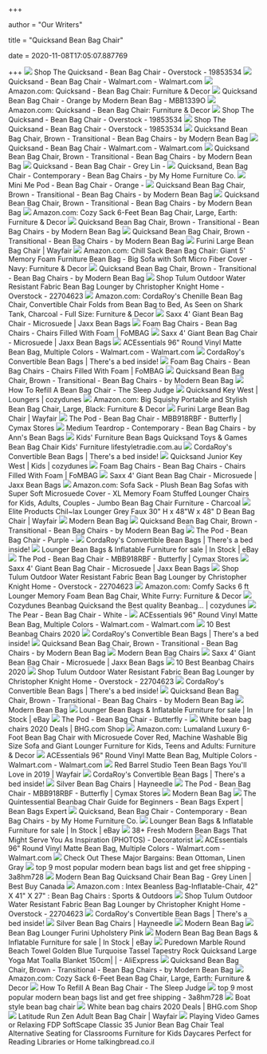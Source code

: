 +++
        
author = "Our Writers"
        
title = "Quicksand Bean Bag Chair"
        
date = 2020-11-08T17:05:07.887769
        
+++
[ ![](https://ak1.ostkcdn.com/images/products/19853534/The-Quicksand-Bean-Bag-Chair-ff0c4640-5c5c-4880-88b3-0649ef0804ff_600.jpg?impolicy=medium)](https://ak1.ostkcdn.com/images/products/19853534/The-Quicksand-Bean-Bag-Chair-ff0c4640-5c5c-4880-88b3-0649ef0804ff_600.jpg?impolicy=medium) Shop The Quicksand - Bean Bag Chair - Overstock - 19853534
[ ![](https://i5.walmartimages.com/asr/550629c6-a006-4e2a-aef3-64288ad39e01_1.be5de4562cc0dbf2ee451ed863d95eff.jpeg?odnWidth=612&odnHeight=612&odnBg=ffffff)](https://i5.walmartimages.com/asr/550629c6-a006-4e2a-aef3-64288ad39e01_1.be5de4562cc0dbf2ee451ed863d95eff.jpeg?odnWidth=612&odnHeight=612&odnBg=ffffff) Quicksand - Bean Bag Chair - Walmart.com - Walmart.com
[ ![](https://images-na.ssl-images-amazon.com/images/I/31WEW7eHqWL._SR600%2C315_PIWhiteStrip%2CBottomLeft%2C0%2C35_SCLZZZZZZZ_.jpg)](https://images-na.ssl-images-amazon.com/images/I/31WEW7eHqWL._SR600%2C315_PIWhiteStrip%2CBottomLeft%2C0%2C35_SCLZZZZZZZ_.jpg) Amazon.com: Quicksand - Bean Bag Chair: Furniture & Decor
[ ![](https://d37lmo9b6n3d7g.cloudfront.net/images/detailed/426/MBB1339O_Orange_Quicksand.jpg?t=1501819487)](https://d37lmo9b6n3d7g.cloudfront.net/images/detailed/426/MBB1339O_Orange_Quicksand.jpg?t=1501819487) Quicksand Bean Bag Chair - Orange by Modern Bean Bag - MBB1339O
[ ![](https://images-na.ssl-images-amazon.com/images/I/81jI6sVOxsL._AC_SX450_.jpg)](https://images-na.ssl-images-amazon.com/images/I/81jI6sVOxsL._AC_SX450_.jpg) Amazon.com: Quicksand - Bean Bag Chair: Furniture & Decor
[ ![](https://ak1.ostkcdn.com/images/products/19853534/The-Quicksand-Bean-Bag-Chair-38988c81-c75a-4c4e-a08d-5a044dc9a37d_600.jpg)](https://ak1.ostkcdn.com/images/products/19853534/The-Quicksand-Bean-Bag-Chair-38988c81-c75a-4c4e-a08d-5a044dc9a37d_600.jpg) Shop The Quicksand - Bean Bag Chair - Overstock - 19853534
[ ![](https://ak1.ostkcdn.com/images/products/19853534/The-Quicksand-Bean-Bag-Chair-9be9de50-6a61-48d6-aa09-42039c975649_600.jpg?impolicy=medium)](https://ak1.ostkcdn.com/images/products/19853534/The-Quicksand-Bean-Bag-Chair-9be9de50-6a61-48d6-aa09-42039c975649_600.jpg?impolicy=medium) Shop The Quicksand - Bean Bag Chair - Overstock - 19853534
[ ![](https://st.hzcdn.com/fimgs/de2197620d5cb148_7767-w300-h300-b1-p10--.jpg)](https://st.hzcdn.com/fimgs/de2197620d5cb148_7767-w300-h300-b1-p10--.jpg) Quicksand Bean Bag Chair, Brown - Transitional - Bean Bag Chairs - by  Modern Bean Bag
[ ![](https://i5.walmartimages.com/asr/48fa608f-cd2d-4e5b-b952-2b42188610f0_1.ae21be29543dd74d1606520a4e0aea43.jpeg)](https://i5.walmartimages.com/asr/48fa608f-cd2d-4e5b-b952-2b42188610f0_1.ae21be29543dd74d1606520a4e0aea43.jpeg) Quicksand - Bean Bag Chair - Walmart.com - Walmart.com
[ ![](https://st.hzcdn.com/fimgs/1b61f6270a9f698e_7965-w300-h300-b1-p10--.jpg)](https://st.hzcdn.com/fimgs/1b61f6270a9f698e_7965-w300-h300-b1-p10--.jpg) Quicksand Bean Bag Chair, Brown - Transitional - Bean Bag Chairs - by  Modern Bean Bag
[ ![](https://www.modernbeanbag.com/wp-content/uploads/2017/03/MBB918BL-Kids-Mini-Me-Pod-Royal-Blue-1-480x480.jpg)](https://www.modernbeanbag.com/wp-content/uploads/2017/03/MBB918BL-Kids-Mini-Me-Pod-Royal-Blue-1-480x480.jpg) Quicksand - Bean Bag Chair - Grey Lin -
[ ![](https://st.hzcdn.com/fimgs/6eb15ac00d283dcf_8454-w300-h300-b1-p10--.jpg)](https://st.hzcdn.com/fimgs/6eb15ac00d283dcf_8454-w300-h300-b1-p10--.jpg) Quicksand, Bean Bag Chair - Contemporary - Bean Bag Chairs - by My Home  Furniture Co.
[ ![](https://www.modernbeanbag.com/wp-content/uploads/2017/03/Ivy-Mini-Me-Pod-MBB918O-1-3.jpg)](https://www.modernbeanbag.com/wp-content/uploads/2017/03/Ivy-Mini-Me-Pod-MBB918O-1-3.jpg) Mini Me Pod - Bean Bag Chair - Orange -
[ ![](https://st.hzcdn.com/fimgs/0a811b970c2f6e93_2373-w300-h300-b1-p0--.jpg)](https://st.hzcdn.com/fimgs/0a811b970c2f6e93_2373-w300-h300-b1-p0--.jpg) Quicksand Bean Bag Chair, Brown - Transitional - Bean Bag Chairs - by  Modern Bean Bag
[ ![](https://st.hzcdn.com/fimgs/1d3179250a31635f_7523-w300-h300-b1-p10--.jpg)](https://st.hzcdn.com/fimgs/1d3179250a31635f_7523-w300-h300-b1-p10--.jpg) Quicksand Bean Bag Chair, Brown - Transitional - Bean Bag Chairs - by  Modern Bean Bag
[ ![](https://images-na.ssl-images-amazon.com/images/I/8114RMaSAbL._AC_SL1500_.jpg)](https://images-na.ssl-images-amazon.com/images/I/8114RMaSAbL._AC_SL1500_.jpg) Amazon.com: Cozy Sack 6-Feet Bean Bag Chair, Large, Earth: Furniture & Decor
[ ![](https://st.hzcdn.com/fimgs/aae1387c0c6ddf41_8021-w300-h300-b1-p10--.jpg)](https://st.hzcdn.com/fimgs/aae1387c0c6ddf41_8021-w300-h300-b1-p10--.jpg) Quicksand Bean Bag Chair, Brown - Transitional - Bean Bag Chairs - by  Modern Bean Bag
[ ![](https://st.hzcdn.com/fimgs/cfe1c8c70de8749b_3485-w300-h300-b1-p0--.jpg)](https://st.hzcdn.com/fimgs/cfe1c8c70de8749b_3485-w300-h300-b1-p0--.jpg) Quicksand Bean Bag Chair, Brown - Transitional - Bean Bag Chairs - by  Modern Bean Bag
[ ![](https://secure.img2-fg.wfcdn.com/im/44227342/resize-h800-w800%5Ecompr-r85/1591/15913433/Large+Bean+Bag+Chair.jpg)](https://secure.img2-fg.wfcdn.com/im/44227342/resize-h800-w800%5Ecompr-r85/1591/15913433/Large+Bean+Bag+Chair.jpg) Furini Large Bean Bag Chair | Wayfair
[ ![](https://images-na.ssl-images-amazon.com/images/I/71f%2BUbzgPML._AC_SY355_.jpg)](https://images-na.ssl-images-amazon.com/images/I/71f%2BUbzgPML._AC_SY355_.jpg) Amazon.com: Chill Sack Bean Bag Chair: Giant 5' Memory Foam Furniture Bean  Bag - Big Sofa with Soft Micro Fiber Cover - Navy: Furniture & Decor
[ ![](https://st.hzcdn.com/fimgs/1e3169bf0626ba76_0392-w300-h300-b1-p10--.jpg)](https://st.hzcdn.com/fimgs/1e3169bf0626ba76_0392-w300-h300-b1-p10--.jpg) Quicksand Bean Bag Chair, Brown - Transitional - Bean Bag Chairs - by  Modern Bean Bag
[ ![](https://ak1.ostkcdn.com/images/products/22704623/Tulum-Outdoor-Water-Resistant-Fabric-Bean-Bag-Lounger-by-Christopher-Knight-Home-c7a12343-0265-479a-8b0c-e5e83564f763.jpg)](https://ak1.ostkcdn.com/images/products/22704623/Tulum-Outdoor-Water-Resistant-Fabric-Bean-Bag-Lounger-by-Christopher-Knight-Home-c7a12343-0265-479a-8b0c-e5e83564f763.jpg) Shop Tulum Outdoor Water Resistant Fabric Bean Bag Lounger by Christopher  Knight Home - Overstock - 22704623
[ ![](https://images-na.ssl-images-amazon.com/images/I/41NBw0ChXDL._AC_.jpg)](https://images-na.ssl-images-amazon.com/images/I/41NBw0ChXDL._AC_.jpg) Amazon.com: CordaRoy's Chenille Bean Bag Chair, Convertible Chair Folds  from Bean Bag to Bed, As Seen on Shark Tank, Charcoal - Full Size:  Furniture & Decor
[ ![](https://www.jaxxbeanbags.com/media/catalog/product/cache/8/thumbnail/485x295/9df78eab33525d08d6e5fb8d27136e95/s/a/saxx9.jpg)](https://www.jaxxbeanbags.com/media/catalog/product/cache/8/thumbnail/485x295/9df78eab33525d08d6e5fb8d27136e95/s/a/saxx9.jpg) Saxx 4' Giant Bean Bag Chair - Microsuede | Jaxx Bean Bags
[ ![](https://d1b5egs2w7fli0.cloudfront.net/images/page-images/junior-sack-with-child.jpg)](https://d1b5egs2w7fli0.cloudfront.net/images/page-images/junior-sack-with-child.jpg) Foam Bag Chairs - Bean Bag Chairs - Chairs Filled With Foam | FoMBAG
[ ![](https://www.jaxxbeanbags.com/media/catalog/product/cache/8/thumbnail/1400x/17f82f742ffe127f42dca9de82fb58b1/_/m/_mg_7526_navy.jpg)](https://www.jaxxbeanbags.com/media/catalog/product/cache/8/thumbnail/1400x/17f82f742ffe127f42dca9de82fb58b1/_/m/_mg_7526_navy.jpg) Saxx 4' Giant Bean Bag Chair - Microsuede | Jaxx Bean Bags
[ ![](https://i5.walmartimages.com/asr/f4d6f14c-0ee2-4381-859f-54b0f90d86a3_1.4de582d397bb2b69c15477991f44b165.jpeg)](https://i5.walmartimages.com/asr/f4d6f14c-0ee2-4381-859f-54b0f90d86a3_1.4de582d397bb2b69c15477991f44b165.jpeg) ACEssentials 96" Round Vinyl Matte Bean Bag, Multiple Colors - Walmart.com  - Walmart.com
[ ![](https://cdn.shopify.com/s/files/1/1707/3085/files/size-compare-6_500x.jpg?v=1532114788)](https://cdn.shopify.com/s/files/1/1707/3085/files/size-compare-6_500x.jpg?v=1532114788) CordaRoy's Convertible Bean Bags | There's a bed inside!
[ ![](https://d1b5egs2w7fli0.cloudfront.net/images/page-images/full-width-homepage.jpg)](https://d1b5egs2w7fli0.cloudfront.net/images/page-images/full-width-homepage.jpg) Foam Bag Chairs - Bean Bag Chairs - Chairs Filled With Foam | FoMBAG
[ ![](https://st.hzcdn.com/fimgs/40814b7a0cbe98b6_4946-w300-h300-b1-p10--.jpg)](https://st.hzcdn.com/fimgs/40814b7a0cbe98b6_4946-w300-h300-b1-p10--.jpg) Quicksand Bean Bag Chair, Brown - Transitional - Bean Bag Chairs - by  Modern Bean Bag
[ ![](https://www.thesleepjudge.com/wp-content/uploads/2018/02/two-cute-kids-lying-in-sumo-lounge-omni-bean-bag.jpg)](https://www.thesleepjudge.com/wp-content/uploads/2018/02/two-cute-kids-lying-in-sumo-lounge-omni-bean-bag.jpg) How To Refill A Bean Bag Chair - The Sleep Judge
[ ![](https://www.cozydunes.com/media/image/bb/ee/90/quicksand_KWcoral-01Hec03TYRYo6H1.jpg)](https://www.cozydunes.com/media/image/bb/ee/90/quicksand_KWcoral-01Hec03TYRYo6H1.jpg) Quicksand Key West | Loungers | cozydunes
[ ![](https://images-na.ssl-images-amazon.com/images/I/61nC8NdI64L._AC_SL1500_.jpg)](https://images-na.ssl-images-amazon.com/images/I/61nC8NdI64L._AC_SL1500_.jpg) Amazon.com: Big Squishy Portable and Stylish Bean Bag Chair, Large, Black:  Furniture & Decor
[ ![](https://secure.img2-fg.wfcdn.com/im/82712605/resize-h800-w800%5Ecompr-r85/1557/15572987/Large+Bean+Bag+Chair.jpg)](https://secure.img2-fg.wfcdn.com/im/82712605/resize-h800-w800%5Ecompr-r85/1557/15572987/Large+Bean+Bag+Chair.jpg) Furini Large Bean Bag Chair | Wayfair
[ ![](https://media.cymaxstores.com/Images/5019/1889080-L.jpg)](https://media.cymaxstores.com/Images/5019/1889080-L.jpg) The Pod - Bean Bag Chair - MBB918RBF - Butterfly | Cymax Stores
[ ![](https://st.hzcdn.com/simgs/6c4146b307c5be7c_9-5481/home-design.jpg)](https://st.hzcdn.com/simgs/6c4146b307c5be7c_9-5481/home-design.jpg) Medium Teardrop - Contemporary - Bean Bag Chairs - by Ann's Bean Bags
[ ![](http://kakidashi.me/wp-content/uploads/2019/05/toddler-bean-bag-chair-target-target-bean-bags-bean-bag-chairs-target-bean-bag-chairs-target-modern-bean-bag-quicksand-medium-kids-room-wallpaper.jpg)](http://kakidashi.me/wp-content/uploads/2019/05/toddler-bean-bag-chair-target-target-bean-bags-bean-bag-chairs-target-bean-bag-chairs-target-modern-bean-bag-quicksand-medium-kids-room-wallpaper.jpg) Kids' Furniture Bean Bags Quicksand Toys & Games Bean Bag Chair Kids'  Furniture lifestyletradie.com.au
[ ![](https://cdn.shopify.com/s/files/1/1707/3085/files/nest-nav-menu_500x.jpg?v=1581455125)](https://cdn.shopify.com/s/files/1/1707/3085/files/nest-nav-menu_500x.jpg?v=1581455125) CordaRoy's Convertible Bean Bags | There's a bed inside!
[ ![](https://www.cozydunes.com/media/image/9f/73/1d/quicksandkidscoral-01.jpg)](https://www.cozydunes.com/media/image/9f/73/1d/quicksandkidscoral-01.jpg) Quicksand Junior Key West | Kids | cozydunes
[ ![](https://d1b5egs2w7fli0.cloudfront.net/images/page-images/bean-bag-kids-callout.jpg)](https://d1b5egs2w7fli0.cloudfront.net/images/page-images/bean-bag-kids-callout.jpg) Foam Bag Chairs - Bean Bag Chairs - Chairs Filled With Foam | FoMBAG
[ ![](https://www.jaxxbeanbags.com/media/catalog/product/cache/8/thumbnail/388x230/9df78eab33525d08d6e5fb8d27136e95/m/i/mi5a9322.jpg)](https://www.jaxxbeanbags.com/media/catalog/product/cache/8/thumbnail/388x230/9df78eab33525d08d6e5fb8d27136e95/m/i/mi5a9322.jpg) Saxx 4' Giant Bean Bag Chair - Microsuede | Jaxx Bean Bags
[ ![](https://m.media-amazon.com/images/S/aplus-media/mg/ebcfec0a-6a36-47c4-8c6d-e19b1f9db66c._SL300__.jpg)](https://m.media-amazon.com/images/S/aplus-media/mg/ebcfec0a-6a36-47c4-8c6d-e19b1f9db66c._SL300__.jpg) Amazon.com: Sofa Sack - Plush Bean Bag Sofas with Super Soft Microsuede  Cover - XL Memory Foam Stuffed Lounger Chairs for Kids, Adults, Couples -  Jumbo Bean Bag Chair Furniture - Charcoal
[ ![](https://secure.img1-fg.wfcdn.com/im/59553196/resize-h800-w800%5Ecompr-r85/8642/86420791/Chil%257Elax+Lounger+Grey+Faux+30%2522+H+x+48%2522W+x+48%2522+D+Bean+Bag+Chair.jpg)](https://secure.img1-fg.wfcdn.com/im/59553196/resize-h800-w800%5Ecompr-r85/8642/86420791/Chil%257Elax+Lounger+Grey+Faux+30%2522+H+x+48%2522W+x+48%2522+D+Bean+Bag+Chair.jpg) Elite Products Chil~lax Lounger Grey Faux 30" H x 48"W x 48" D Bean Bag  Chair | Wayfair
[ ![](https://d37lmo9b6n3d7g.cloudfront.net/images/thumbnails/300/300/detailed/426/MBB918RT_Tan_Pod.jpg?t=1500655466)](https://d37lmo9b6n3d7g.cloudfront.net/images/thumbnails/300/300/detailed/426/MBB918RT_Tan_Pod.jpg?t=1500655466) Modern Bean Bag
[ ![](https://st.hzcdn.com/fimgs/f141ec560cac2ba0_4951-w300-h300-b1-p10--.jpg)](https://st.hzcdn.com/fimgs/f141ec560cac2ba0_4951-w300-h300-b1-p10--.jpg) Quicksand Bean Bag Chair, Brown - Transitional - Bean Bag Chairs - by  Modern Bean Bag
[ ![](https://www.modernbeanbag.com/wp-content/uploads/2017/03/Ivy-The-Pod-MBB918RP-3.jpg)](https://www.modernbeanbag.com/wp-content/uploads/2017/03/Ivy-The-Pod-MBB918RP-3.jpg) The Pod - Bean Bag Chair - Purple -
[ ![](https://cdn.shopify.com/s/files/1/1707/3085/files/size-compare-5_500x.jpg?v=1532110592)](https://cdn.shopify.com/s/files/1/1707/3085/files/size-compare-5_500x.jpg?v=1532110592) CordaRoy's Convertible Bean Bags | There's a bed inside!
[ ![](https://thumbs1.ebaystatic.com/d/l400/m/mqhPcWveld5tj4kOMsuJGZQ.jpg)](https://thumbs1.ebaystatic.com/d/l400/m/mqhPcWveld5tj4kOMsuJGZQ.jpg) Lounger Bean Bags & Inflatable Furniture for sale | In Stock | eBay
[ ![](https://media.cymaxstores.com/Images/3692/1704525-M.jpg)](https://media.cymaxstores.com/Images/3692/1704525-M.jpg) The Pod - Bean Bag Chair - MBB918RBF - Butterfly | Cymax Stores
[ ![](https://www.jaxxbeanbags.com/media/catalog/product/cache/8/image/1400x/17f82f742ffe127f42dca9de82fb58b1/_/m/_mg_0670_1.jpg)](https://www.jaxxbeanbags.com/media/catalog/product/cache/8/image/1400x/17f82f742ffe127f42dca9de82fb58b1/_/m/_mg_0670_1.jpg) Saxx 4' Giant Bean Bag Chair - Microsuede | Jaxx Bean Bags
[ ![](https://ak1.ostkcdn.com/images/products/22704623/Tulum-Outdoor-Water-Resistant-Fabric-Bean-Bag-Lounger-by-Christopher-Knight-Home-084098b8-8250-4141-9788-d6f9bb5b65bd.jpg)](https://ak1.ostkcdn.com/images/products/22704623/Tulum-Outdoor-Water-Resistant-Fabric-Bean-Bag-Lounger-by-Christopher-Knight-Home-084098b8-8250-4141-9788-d6f9bb5b65bd.jpg) Shop Tulum Outdoor Water Resistant Fabric Bean Bag Lounger by Christopher  Knight Home - Overstock - 22704623
[ ![](https://images-na.ssl-images-amazon.com/images/I/81FTRNLNDUL._AC_SY355_.jpg)](https://images-na.ssl-images-amazon.com/images/I/81FTRNLNDUL._AC_SY355_.jpg) Amazon.com: Comfy Sacks 6 ft Lounger Memory Foam Bean Bag Chair, White  Furry: Furniture & Decor
[ ![](https://www.cozydunes.com/media/image/13/e8/de/orangeCOZY-QUICKSAND-LARGE-EXTREME-MADEIRA-2WunWcFllCMARZ_1024x1024.jpg)](https://www.cozydunes.com/media/image/13/e8/de/orangeCOZY-QUICKSAND-LARGE-EXTREME-MADEIRA-2WunWcFllCMARZ_1024x1024.jpg) Cozydunes Beanbag Quicksand the Best quality Beanbag... | cozydunes
[ ![](https://www.modernbeanbag.com/wp-content/uploads/2017/03/MBB771AW-White-Pear.jpg)](https://www.modernbeanbag.com/wp-content/uploads/2017/03/MBB771AW-White-Pear.jpg) The Pear - Bean Bag Chair - White -
[ ![](https://i5.walmartimages.com/asr/5cc520b2-dad4-4d67-bc2e-8597872c3f97_2.4bbdcf659db0ee430db9710e8102a32c.jpeg)](https://i5.walmartimages.com/asr/5cc520b2-dad4-4d67-bc2e-8597872c3f97_2.4bbdcf659db0ee430db9710e8102a32c.jpeg) ACEssentials 96" Round Vinyl Matte Bean Bag, Multiple Colors - Walmart.com  - Walmart.com
[ ![](https://pyxis.nymag.com/v1/imgs/e24/81a/fcd85b737741cdde0a96dcfb0d3f0b5f02-sofa-sack---plush-ultra-soft-bean-bag-ch.2x.rdeep-vertical.w245.jpg)](https://pyxis.nymag.com/v1/imgs/e24/81a/fcd85b737741cdde0a96dcfb0d3f0b5f02-sofa-sack---plush-ultra-soft-bean-bag-ch.2x.rdeep-vertical.w245.jpg) 10 Best Beanbag Chairs 2020
[ ![](https://cdn.shopify.com/s/files/1/1707/3085/files/size-compare-1_500x.jpg?v=1532110596)](https://cdn.shopify.com/s/files/1/1707/3085/files/size-compare-1_500x.jpg?v=1532110596) CordaRoy's Convertible Bean Bags | There's a bed inside!
[ ![](https://st.hzcdn.com/fimgs/90e11ae905d6650c_5301-w300-h300-b1-p0--.jpg)](https://st.hzcdn.com/fimgs/90e11ae905d6650c_5301-w300-h300-b1-p0--.jpg) Quicksand Bean Bag Chair, Brown - Transitional - Bean Bag Chairs - by  Modern Bean Bag
[ ![](https://cdn-s3.touchofmodern.com/products/000/035/959/a6618b663a1cbf686af3c1f9df157d08_large.jpg?1368580234)](https://cdn-s3.touchofmodern.com/products/000/035/959/a6618b663a1cbf686af3c1f9df157d08_large.jpg?1368580234) Modern Bean Bag Chairs
[ ![](https://www.jaxxbeanbags.com/media/catalog/product/cache/8/thumbnail/1400x/17f82f742ffe127f42dca9de82fb58b1/_/m/_mg_7526_camel.jpg)](https://www.jaxxbeanbags.com/media/catalog/product/cache/8/thumbnail/1400x/17f82f742ffe127f42dca9de82fb58b1/_/m/_mg_7526_camel.jpg) Saxx 4' Giant Bean Bag Chair - Microsuede | Jaxx Bean Bags
[ ![](https://pyxis.nymag.com/v1/imgs/8e0/e99/b5a7444b2665bc3b9ca970aeaa9f4ba4d6-cozy-sack-6-feet-bean-bag-chair-large-gr.2x.rsquare.w600.jpg)](https://pyxis.nymag.com/v1/imgs/8e0/e99/b5a7444b2665bc3b9ca970aeaa9f4ba4d6-cozy-sack-6-feet-bean-bag-chair-large-gr.2x.rsquare.w600.jpg) 10 Best Beanbag Chairs 2020
[ ![](https://ak1.ostkcdn.com/images/products/22704623/Tulum-Outdoor-Water-Resistant-Fabric-Bean-Bag-Lounger-by-Christopher-Knight-Home-fe2c8e7b-8eba-4682-a0fa-98f9f6b212ff.jpg)](https://ak1.ostkcdn.com/images/products/22704623/Tulum-Outdoor-Water-Resistant-Fabric-Bean-Bag-Lounger-by-Christopher-Knight-Home-fe2c8e7b-8eba-4682-a0fa-98f9f6b212ff.jpg) Shop Tulum Outdoor Water Resistant Fabric Bean Bag Lounger by Christopher  Knight Home - Overstock - 22704623
[ ![](https://cdn.shopify.com/s/files/1/1707/3085/files/pillowpod_collection2_73067693-bfc1-47b0-88ee-37c5aa8a846d_500x.jpg?v=1541021261)](https://cdn.shopify.com/s/files/1/1707/3085/files/pillowpod_collection2_73067693-bfc1-47b0-88ee-37c5aa8a846d_500x.jpg?v=1541021261) CordaRoy's Convertible Bean Bags | There's a bed inside!
[ ![](https://st.hzcdn.com/fimgs/2c61265e0e5d8b50_4272-w300-h300-b1-p10--.jpg)](https://st.hzcdn.com/fimgs/2c61265e0e5d8b50_4272-w300-h300-b1-p10--.jpg) Quicksand Bean Bag Chair, Brown - Transitional - Bean Bag Chairs - by  Modern Bean Bag
[ ![](https://d37lmo9b6n3d7g.cloudfront.net/images/thumbnails/300/300/detailed/426/MBB918RB_Adult_Brown_Grey_Pod.jpg?t=1500634808)](https://d37lmo9b6n3d7g.cloudfront.net/images/thumbnails/300/300/detailed/426/MBB918RB_Adult_Brown_Grey_Pod.jpg?t=1500634808) Modern Bean Bag
[ ![](https://i.ebayimg.com/thumbs/images/g/x-EAAOSw~G1fctlE/s-l225.jpg)](https://i.ebayimg.com/thumbs/images/g/x-EAAOSw~G1fctlE/s-l225.jpg) Lounger Bean Bags & Inflatable Furniture for sale | In Stock | eBay
[ ![](https://www.modernbeanbag.com/wp-content/uploads/2017/03/Butterfly-Pod-3.png)](https://www.modernbeanbag.com/wp-content/uploads/2017/03/Butterfly-Pod-3.png) The Pod - Bean Bag Chair - Butterfly -
[ ![](https://images.prod.meredith.com/product/64ad7dab218428148c123ccaacee3581/1576934613482/m/delacora-ff-dg-bean-large-fur-gg-oversized-teen-faux-fur-bean-bag-chair-white-indoor-furniture-chairs-bean-bag)](https://images.prod.meredith.com/product/64ad7dab218428148c123ccaacee3581/1576934613482/m/delacora-ff-dg-bean-large-fur-gg-oversized-teen-faux-fur-bean-bag-chair-white-indoor-furniture-chairs-bean-bag) White bean bag chairs 2020 Deals | BHG.com Shop
[ ![](https://images-na.ssl-images-amazon.com/images/I/81Cf2Hp4YQL._AC_SL1500_.jpg)](https://images-na.ssl-images-amazon.com/images/I/81Cf2Hp4YQL._AC_SL1500_.jpg) Amazon.com: Lumaland Luxury 6-Foot Bean Bag Chair with Microsuede Cover  Red, Machine Washable Big Size Sofa and Giant Lounger Furniture for Kids,  Teens and Adults: Furniture & Decor
[ ![](https://i5.walmartimages.com/asr/aeabadf8-8590-4401-bd1a-f87dcfa64730_1.b13eeb4ac6049bb5ef05e0617855c0a6.png)](https://i5.walmartimages.com/asr/aeabadf8-8590-4401-bd1a-f87dcfa64730_1.b13eeb4ac6049bb5ef05e0617855c0a6.png) ACEssentials 96" Round Vinyl Matte Bean Bag, Multiple Colors - Walmart.com  - Walmart.com
[ ![](https://secure.img2-fg.wfcdn.com/im/16337595/resize-h600-w600%5Ecompr-r85/6024/60247175/Teen+Bean+Bags.jpg)](https://secure.img2-fg.wfcdn.com/im/16337595/resize-h600-w600%5Ecompr-r85/6024/60247175/Teen+Bean+Bags.jpg) Red Barrel Studio Teen Bean Bags You'll Love in 2019 | Wayfair
[ ![](https://cdn.shopify.com/s/files/1/1707/3085/files/4-Full.jpg?v=1540499896)](https://cdn.shopify.com/s/files/1/1707/3085/files/4-Full.jpg?v=1540499896) CordaRoy's Convertible Bean Bags | There's a bed inside!
[ ![](https://content.haycdn.com/mgen/master:MODR004.jpg?is=400,400,0xffffff)](https://content.haycdn.com/mgen/master:MODR004.jpg?is=400,400,0xffffff) Silver Bean Bag Chairs | Hayneedle
[ ![](https://media.cymaxstores.com/Images/5239/2026007-M.jpg)](https://media.cymaxstores.com/Images/5239/2026007-M.jpg) The Pod - Bean Bag Chair - MBB918RBF - Butterfly | Cymax Stores
[ ![](https://d37lmo9b6n3d7g.cloudfront.net/images/thumbnails/300/300/detailed/426/MBB1986C_Cream_Posh.jpg?t=1500634807)](https://d37lmo9b6n3d7g.cloudfront.net/images/thumbnails/300/300/detailed/426/MBB1986C_Cream_Posh.jpg?t=1500634807) Modern Bean Bag
[ ![](https://www.beanbagsexpert.com/wp-content/uploads/2017/04/beanbag-chair.jpeg)](https://www.beanbagsexpert.com/wp-content/uploads/2017/04/beanbag-chair.jpeg) The Quintessential Beanbag Chair Guide for Beginners - Bean Bags Expert | Bean  Bags Expert
[ ![](https://st.hzcdn.com/fimgs/9bd19fdb0c2f6e93_2374-w300-h300-b1-p10--.jpg)](https://st.hzcdn.com/fimgs/9bd19fdb0c2f6e93_2374-w300-h300-b1-p10--.jpg) Quicksand, Bean Bag Chair - Contemporary - Bean Bag Chairs - by My Home  Furniture Co.
[ ![](https://i.ebayimg.com/thumbs/images/g/26EAAOSwUUJfefoj/s-l225.jpg)](https://i.ebayimg.com/thumbs/images/g/26EAAOSwUUJfefoj/s-l225.jpg) Lounger Bean Bags & Inflatable Furniture for sale | In Stock | eBay
[ ![](https://cdn.decoratorist.com/wp-content/uploads/modern-bean-bag-chairs-photos-bathgroundspath-1400046.jpg)](https://cdn.decoratorist.com/wp-content/uploads/modern-bean-bag-chairs-photos-bathgroundspath-1400046.jpg) 38+ Fresh Modern Bean Bags That Might Serve You As Inspiration (PHOTOS) -  Decoratorist
[ ![](https://i5.walmartimages.com/asr/da56da03-ee9c-48fb-bb82-c15e0380bdc4_2.49a216bed284cdb2675919919cb17207.jpeg)](https://i5.walmartimages.com/asr/da56da03-ee9c-48fb-bb82-c15e0380bdc4_2.49a216bed284cdb2675919919cb17207.jpeg) ACEssentials 96" Round Vinyl Matte Bean Bag, Multiple Colors - Walmart.com  - Walmart.com
[ ![](https://images.prod.meredith.com/product/06b3626a94828209c1191d602c1e05c8/1561370528226/l/bean-ottoman-linen-gray)](https://images.prod.meredith.com/product/06b3626a94828209c1191d602c1e05c8/1561370528226/l/bean-ottoman-linen-gray) Check Out These Major Bargains: Bean Ottoman, Linen Gray
[ ![](https://i0.wp.com/ae01.alicdn.com/kf/HTB1aH15KbGYBuNjy0Foq6AiBFXaf/-font-b-Bean-b-font-font-b-Bag-b-font-Sofa-Cover-Chairs-Pouf-Puff.jpg?crop=5,2,900,500&quality=2886)](https://i0.wp.com/ae01.alicdn.com/kf/HTB1aH15KbGYBuNjy0Foq6AiBFXaf/-font-b-Bean-b-font-font-b-Bag-b-font-Sofa-Cover-Chairs-Pouf-Puff.jpg?crop=5,2,900,500&quality=2886) top 9 most popular modern bean bags list and get free shipping - 3a8hm728
[ ![](https://multimedia.bbycastatic.ca/multimedia/products/500x500/117/11794/11794400_2.jpg)](https://multimedia.bbycastatic.ca/multimedia/products/500x500/117/11794/11794400_2.jpg) Modern Bean Bag Quicksand Chair Bean Bag - Grey Linen | Best Buy Canada
[ ![](https://images-na.ssl-images-amazon.com/images/I/812U6X32R9L._AC_SL1500_.jpg)](https://images-na.ssl-images-amazon.com/images/I/812U6X32R9L._AC_SL1500_.jpg) Amazon.com : Intex Beanless Bag-Inflatable-Chair, 42" X 41" X 27" : Bean  Bag Chairs : Sports & Outdoors
[ ![](https://ak1.ostkcdn.com/images/products/22704623/Tulum-Outdoor-Water-Resistant-Fabric-Bean-Bag-Lounger-by-Christopher-Knight-Home-30505c9b-d8a3-48e9-9cfd-cc6ef1ab41f9_600.jpg?impolicy=medium)](https://ak1.ostkcdn.com/images/products/22704623/Tulum-Outdoor-Water-Resistant-Fabric-Bean-Bag-Lounger-by-Christopher-Knight-Home-30505c9b-d8a3-48e9-9cfd-cc6ef1ab41f9_600.jpg?impolicy=medium) Shop Tulum Outdoor Water Resistant Fabric Bean Bag Lounger by Christopher  Knight Home - Overstock - 22704623
[ ![](https://cdn.shopify.com/s/files/1/1707/3085/files/beanbag_sofa-photo2_500x.jpg?v=1522259173)](https://cdn.shopify.com/s/files/1/1707/3085/files/beanbag_sofa-photo2_500x.jpg?v=1522259173) CordaRoy's Convertible Bean Bags | There's a bed inside!
[ ![](https://content.haycdn.com/mgen/master:MODR029.jpg?is=400,400,0xffffff)](https://content.haycdn.com/mgen/master:MODR029.jpg?is=400,400,0xffffff) Silver Bean Bag Chairs | Hayneedle
[ ![](https://d37lmo9b6n3d7g.cloudfront.net/images/thumbnails/300/300/detailed/426/MBB918RBL_Black_Pod-1.jpg?t=1500634808)](https://d37lmo9b6n3d7g.cloudfront.net/images/thumbnails/300/300/detailed/426/MBB918RBL_Black_Pod-1.jpg?t=1500634808) Modern Bean Bag
[ ![](https://secure.img1-fg.wfcdn.com/im/63669735/resize-h400-w400%5Ecompr-r85/1557/15573357/.jpg)](https://secure.img1-fg.wfcdn.com/im/63669735/resize-h400-w400%5Ecompr-r85/1557/15573357/.jpg) Bean Bag Lounger Furini Upholstery Pink
[ ![](https://i.ebayimg.com/thumbs/images/g/HJoAAOSwOyNeuRpU/s-l225.jpg)](https://i.ebayimg.com/thumbs/images/g/HJoAAOSwOyNeuRpU/s-l225.jpg) Modern Bean Bag Bean Bags & Inflatable Furniture for sale | In Stock | eBay
[ ![](https://ae01.alicdn.com/kf/HTB1W_43MhnaK1RjSZFtq6zC2VXaY/Puredown-Marble-Round-Beach-Towel-Golden-Blue-Turquoise-Tassel-Tapestry-Rock-Quicksand-Large-Yoga-Mat-Toalla.jpg)](https://ae01.alicdn.com/kf/HTB1W_43MhnaK1RjSZFtq6zC2VXaY/Puredown-Marble-Round-Beach-Towel-Golden-Blue-Turquoise-Tassel-Tapestry-Rock-Quicksand-Large-Yoga-Mat-Toalla.jpg) Puredown Marble Round Beach Towel Golden Blue Turquoise Tassel Tapestry  Rock Quicksand Large Yoga Mat Toalla Blanket 150cm| | - AliExpress
[ ![](https://st.hzcdn.com/fimgs/c5311f7808c0e3d0_0659-w300-h300-b1-p0--.jpg)](https://st.hzcdn.com/fimgs/c5311f7808c0e3d0_0659-w300-h300-b1-p0--.jpg) Quicksand Bean Bag Chair, Brown - Transitional - Bean Bag Chairs - by  Modern Bean Bag
[ ![](https://m.media-amazon.com/images/I/81jidlSKLNL._AC_UL400_.jpg)](https://m.media-amazon.com/images/I/81jidlSKLNL._AC_UL400_.jpg) Amazon.com: Cozy Sack 6-Feet Bean Bag Chair, Large, Earth: Furniture & Decor
[ ![](https://www.thesleepjudge.com/wp-content/uploads/2018/02/Inner-Cover-Fluffed.jpg)](https://www.thesleepjudge.com/wp-content/uploads/2018/02/Inner-Cover-Fluffed.jpg) How To Refill A Bean Bag Chair - The Sleep Judge
[ ![](https://i0.wp.com/ae01.alicdn.com/kf/HTB1ZPpvayfrK1RjSspbq6A4pFXa6/-font-b-Bean-b-font-font-b-Bag-b-font-Sofa-Lounger-Chair-Sofa-Seat.jpg?crop=5,2,900,500&quality=2886)](https://i0.wp.com/ae01.alicdn.com/kf/HTB1ZPpvayfrK1RjSspbq6A4pFXa6/-font-b-Bean-b-font-font-b-Bag-b-font-Sofa-Lounger-Chair-Sofa-Seat.jpg?crop=5,2,900,500&quality=2886) top 9 most popular modern bean bags list and get free shipping - 3a8hm728
[ ![](https://3.bp.blogspot.com/-hDvL_fzw3as/W_TUhNytUsI/AAAAAAAABd4/prYqfQLjvs4Fxu1U1TaVrLhObLWeywnzwCLcBGAs/s640/download.jpg)](https://3.bp.blogspot.com/-hDvL_fzw3as/W_TUhNytUsI/AAAAAAAABd4/prYqfQLjvs4Fxu1U1TaVrLhObLWeywnzwCLcBGAs/s640/download.jpg) Boat style bean bag chair
[ ![](https://images.prod.meredith.com/product/db185b36efd05d637f3533d986dd72d5/1596168091804/m/the-giant-pod-bean-bag-chair)](https://images.prod.meredith.com/product/db185b36efd05d637f3533d986dd72d5/1596168091804/m/the-giant-pod-bean-bag-chair) White bean bag chairs 2020 Deals | BHG.com Shop
[ ![](https://secure.img1-fg.wfcdn.com/im/20055177/compr-r85/3320/33202993/Zen+Adult+Bean+Bag+Chair.jpg)](https://secure.img1-fg.wfcdn.com/im/20055177/compr-r85/3320/33202993/Zen+Adult+Bean+Bag+Chair.jpg) Latitude Run Zen Adult Bean Bag Chair | Wayfair
[ ![](https://cdn.shopify.com/s/files/1/1213/5998/products/41omNVwcHGL_grande.jpg)](https://cdn.shopify.com/s/files/1/1213/5998/products/41omNVwcHGL_grande.jpg) Playing Video Games or Relaxing FDP SoftScape Classic 35 Junior Bean Bag  Chair Teal Alternative Seating for Classrooms Furniture for Kids Daycares  Perfect for Reading Libraries or Home talkingbread.co.il

